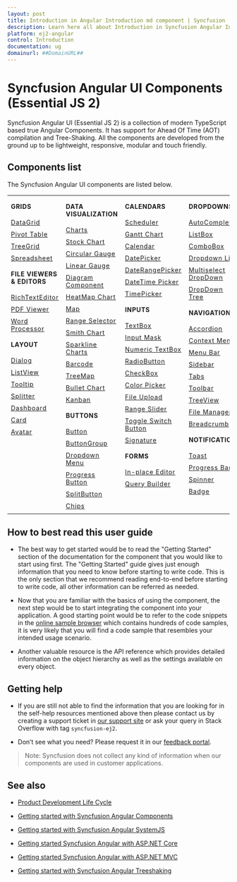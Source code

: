 ```yaml
---
layout: post
title: Introduction in Angular Introduction md component | Syncfusion
description: Learn here all about Introduction in Syncfusion Angular Introduction md component of Syncfusion Essential JS 2 and more.
platform: ej2-angular
control: Introduction 
documentation: ug
domainurl: ##DomainURL##
---
```


# Syncfusion Angular UI Components (Essential JS 2)

Syncfusion Angular UI (Essential JS 2) is a collection of modern TypeScript based true Angular Components. It has support for Ahead Of Time (AOT) compilation and Tree-Shaking. All the components are developed from the ground up to be lightweight, responsive, modular and touch friendly.

## Components list

The Syncfusion Angular UI components are listed below.

<style>
# table
{
border:0 !important;
line-height: 2!important;
}

tr
{
border:0 !important;
}

td
{
border:0 !important;
vertical-align: top;
}

.controlanchorlink
{
text-decoration: none!important;
font-size: 14px!important;
text-align: left!important;
padding: 5px 0px;
letter-spacing: 1px;
}
.controlcategory
{
font-size: 14px!important;
text-align: left!important;
font-weight: bold!important;
letter-spacing: 0.7px;
}
}

</style>

<table id="table" style="border: 0px;">
<tbody>
<colgroup>
<col style="width: 220px">
<col style="width: 260px">
<col style="width: 220px">
<col style="width: 220px">
</colgroup>
</tbody>
<tr>
    <td>
        <div><p class="controlcategory">GRIDS</p></div>
        <div class="controlanchorlink"><a target="_self" href="https://ej2.syncfusion.com/angular/documentation/grid/getting-started/">DataGrid</a></div>
        <div class="controlanchorlink"><a target="_self" href="https://ej2.syncfusion.com/angular/documentation/pivotview/getting-started/">Pivot Table</a></div>
        <div class="controlanchorlink"><a target="_self" href="https://ej2.syncfusion.com/angular/documentation/treegrid/getting-started/">TreeGrid</a></div>
         <div class="controlanchorlink"><a target="_self" href="https://ej2.syncfusion.com/angular/documentation/spreadsheet/getting-started/">Spreadsheet</a></div>
        <div><p class="controlcategory">FILE VIEWERS & EDITORS</p></div>
        <div class="controlanchorlink"><a target="_self" href="https://ej2.syncfusion.com/angular/documentation/rich-text-editor/getting-started/">RichTextEditor</a></div>
        <div class="controlanchorlink"><a target="_self" href="https://ej2.syncfusion.com/angular/documentation/pdfviewer/getting-started/">PDF Viewer</a></div>
        <div class="controlanchorlink"><a target="_self" href="https://ej2.syncfusion.com/angular/documentation/document-editor/getting-started/">Word Processor</a></div>
        <div><p class="controlcategory">LAYOUT</p></div>
        <div class="controlanchorlink"><a target="_self" href="https://ej2.syncfusion.com/angular/documentation/dialog/getting-started/">Dialog</a></div>
        <div class="controlanchorlink"><a target="_self" href="https://ej2.syncfusion.com/angular/documentation/listview/getting-started/">ListView</a></div>
        <div class="controlanchorlink"><a target="_self" href="https://ej2.syncfusion.com/angular/documentation/tooltip/getting-started/">Tooltip</a></div>
        <div class="controlanchorlink"><a target="_self" href="https://ej2.syncfusion.com/angular/documentation/splitter/getting-started/">Splitter</a></div>
        <div class="controlanchorlink"><a target="_self" href="https://ej2.syncfusion.com/angular/documentation/dashboard-layout/getting-started/">Dashboard</a></div>
        <div class="controlanchorlink"><a target="_self" href="https://ej2.syncfusion.com/angular/documentation/card/getting-started/">Card</a></div>
        <div class="controlanchorlink"><a target="_self" href="https://ej2.syncfusion.com/angular/documentation/avatar/getting-started/">Avatar</a></div>
    </td>
    <td>
        <div><p class="controlcategory">DATA VISUALIZATION</p></div>
        <div class="controlanchorlink"><a target="_self" href="https://ej2.syncfusion.com/angular/documentation/chart/getting-started/">Charts</a></div>
        <div class="controlanchorlink"><a target="_self" href="https://ej2.syncfusion.com/angular/documentation/stock-chart/getting-started/">Stock Chart</a></div>
        <div class="controlanchorlink"><a target="_self" href="https://ej2.syncfusion.com/angular/documentation/circular-gauge/getting-started/">Circular Gauge</a></div>
        <div class="controlanchorlink"><a target="_self" href="https://ej2.syncfusion.com/angular/documentation/linear-gauge/getting-started/">Linear Gauge</a></div>
        <div class="controlanchorlink"><a target="_self" href="https://ej2.syncfusion.com/angular/documentation/diagram/getting-started/">Diagram Component</a></div>
        <div class="controlanchorlink"><a target="_self" href="https://ej2.syncfusion.com/angular/documentation/heatmap-chart/getting-started/">HeatMap Chart</a></div>
        <div class="controlanchorlink"><a target="_self" href="https://ej2.syncfusion.com/angular/documentation/maps/getting-started/">Map</a></div>
        <div class="controlanchorlink"><a target="_self" href="https://ej2.syncfusion.com/angular/documentation/range-navigator/getting-started/">Range Selector</a></div>
        <div class="controlanchorlink"><a target="_self" href="https://ej2.syncfusion.com/angular/documentation/smithchart/getting-started/">Smith Chart</a></div>
        <div class="controlanchorlink"><a target="_self" href="https://ej2.syncfusion.com/angular/documentation/sparkline/getting-started/">Sparkline Charts</a></div>
        <div class="controlanchorlink"><a target="_self" href="https://ej2.syncfusion.com/angular/documentation/barcode/getting-started/">Barcode</a></div>
        <div class="controlanchorlink"><a target="_self" href="https://ej2.syncfusion.com/angular/documentation/treemap/getting-started/">TreeMap</a></div>
        <div class="controlanchorlink"><a target="_self" href="https://ej2.syncfusion.com/angular/documentation/bullet-chart/getting-started/">Bullet Chart</a></div>
        <div class="controlanchorlink"><a target="_self" href="https://ej2.syncfusion.com/angular/documentation/kanban/getting-started/">Kanban</a></div>
        <div><p class="controlcategory">BUTTONS</p></div>
        <div class="controlanchorlink"><a target="_self" href="https://ej2.syncfusion.com/angular/documentation/button/getting-started/">Button</a></div>
        <div class="controlanchorlink"><a target="_self" href="https://ej2.syncfusion.com/angular/documentation/button-group/getting-started/">ButtonGroup</a></div>
        <div class="controlanchorlink"><a target="_self" href="https://ej2.syncfusion.com/angular/documentation/drop-down-button/getting-started/">Dropdown Menu</a></div>
        <div class="controlanchorlink"><a target="_self" href="https://ej2.syncfusion.com/angular/documentation/progress-button/getting-started/">Progress Button</a></div>
        <div class="controlanchorlink"><a target="_self" href="https://ej2.syncfusion.com/angular/documentation/split-button/getting-started/">SplitButton</a></div>
        <div class="controlanchorlink"><a target="_self" href="https://ej2.syncfusion.com/angular/documentation/chips/getting-started/">Chips</a></div>
    </td>
    <td>
        <div><p class="controlcategory">CALENDARS</p></div>
        <div class="controlanchorlink"><a target="_self" href="https://ej2.syncfusion.com/angular/documentation/schedule/getting-started/">Scheduler</a></div>
        <div class="controlanchorlink"><a target="_self" href="https://ej2.syncfusion.com/angular/documentation/gantt/getting-started/">Gantt Chart</a></div>
        <div class="controlanchorlink"><a target="_self" href="https://ej2.syncfusion.com/angular/documentation/calendar/getting-started/">Calendar</a></div>
        <div class="controlanchorlink"><a target="_self" href="https://ej2.syncfusion.com/angular/documentation/datepicker/getting-started/">DatePicker</a></div>
        <div class="controlanchorlink"><a target="_self" href="https://ej2.syncfusion.com/angular/documentation/daterangepicker/getting-started/">DateRangePicker</a></div>
        <div class="controlanchorlink"><a target="_self" href="https://ej2.syncfusion.com/angular/documentation/datetimepicker/getting-started/">DateTime Picker</a></div>
        <div class="controlanchorlink"><a target="_self" href="https://ej2.syncfusion.com/angular/documentation/timepicker/getting-started/">TimePicker</a></div>
        <div><p class="controlcategory">INPUTS</p></div>
        <div class="controlanchorlink"><a target="_self" href="https://ej2.syncfusion.com/angular/documentation/textbox/getting-started/">TextBox</a></div>
        <div class="controlanchorlink"><a target="_self" href="https://ej2.syncfusion.com/angular/documentation/maskedtextbox/getting-started/">Input Mask</a></div>
        <div class="controlanchorlink"><a target="_self" href="https://ej2.syncfusion.com/angular/documentation/numerictextbox/getting-started/">Numeric TextBox</a></div>
        <div class="controlanchorlink"><a target="_self" href="https://ej2.syncfusion.com/angular/documentation/radio-button/getting-started/">RadioButton</a></div>
        <div class="controlanchorlink"><a target="_self" href="https://ej2.syncfusion.com/angular/documentation/check-box/getting-started/">CheckBox</a></div>
        <div class="controlanchorlink"><a target="_self" href="https://ej2.syncfusion.com/angular/documentation/color-picker/getting-started/">Color Picker</a></div>
        <div class="controlanchorlink"><a target="_self" href="https://ej2.syncfusion.com/angular/documentation/uploader/getting-started/">File Upload</a></div>
        <div class="controlanchorlink"><a target="_self" href="https://ej2.syncfusion.com/angular/documentation/range-slider/getting-started/">Range Slider</a></div>
        <div class="controlanchorlink"><a target="_self" href="https://ej2.syncfusion.com/angular/documentation/switch/getting-started/">Toggle Switch Button</a></div>
        <div class="controlanchorlink"><a target="_self" href="https://ej2.syncfusion.com/angular/documentation/signature/getting-started/">Signature</a></div>
        <div><p class="controlcategory">FORMS</p></div>
        <div class="controlanchorlink"><a target="_self" href="https://ej2.syncfusion.com/angular/documentation/inplace-editor/getting-started/">In-place Editor</a></div>
        <div class="controlanchorlink"><a target="_self" href="https://ej2.syncfusion.com/angular/documentation/query-builder/getting-started/">Query Builder</a></div>
    </td>
    <td>
        <div><p class="controlcategory">DROPDOWNS</p></div>
        <div class="controlanchorlink"><a target="_self" href="https://ej2.syncfusion.com/angular/documentation/auto-complete/getting-started/">AutoComplete</a></div>
        <div class="controlanchorlink"><a target="_self" href="https://ej2.syncfusion.com/angular/documentation/list-box/getting-started/">ListBox</a></div>
        <div class="controlanchorlink"><a target="_self" href="https://ej2.syncfusion.com/angular/documentation/combo-box/getting-started/">ComboBox</a></div>
        <div class="controlanchorlink"><a target="_self" href="https://ej2.syncfusion.com/angular/documentation/drop-down-list/getting-started/">Dropdown List</a></div>
        <div class="controlanchorlink"><a target="_self" href="https://ej2.syncfusion.com/angular/documentation/multi-select/getting-started/">Multiselect DropDown</a></div>
        <div class="controlanchorlink"><a target="_self" href="https://ej2.syncfusion.com/angular/documentation/drop-down-tree/getting-started/">DropDown Tree</a></div>
        <div><p class="controlcategory">NAVIGATION</p></div>
        <div class="controlanchorlink"><a target="_self" href="https://ej2.syncfusion.com/angular/documentation/accordion/getting-started/">Accordion</a></div>
        <div class="controlanchorlink"><a target="_self" href="https://ej2.syncfusion.com/angular/documentation/context-menu/getting-started/">Context Menu</a></div>
        <div class="controlanchorlink"><a target="_self" href="https://ej2.syncfusion.com/angular/documentation/menu/getting-started/">Menu Bar</a></div>
        <div class="controlanchorlink"><a target="_self" href="https://ej2.syncfusion.com/angular/documentation/sidebar/getting-started/">Sidebar</a></div>
        <div class="controlanchorlink"><a target="_self" href="https://ej2.syncfusion.com/angular/documentation/tab/getting-started/">Tabs</a></div>
        <div class="controlanchorlink"><a target="_self" href="https://ej2.syncfusion.com/angular/documentation/toolbar/getting-started/">Toolbar</a></div>
        <div class="controlanchorlink"><a target="_self" href="https://ej2.syncfusion.com/angular/documentation/treeview/getting-started/">TreeView</a></div>
        <div class="controlanchorlink"><a target="_self" href="https://ej2.syncfusion.com/angular/documentation/file-manager/getting-started/">File Manager</a></div>
        <div class="controlanchorlink"><a target="_self" href="https://ej2.syncfusion.com/angular/documentation/breadcrumb/getting-started/">Breadcrumb</a></div>
        <div><p class="controlcategory">NOTIFICATION</p></div>
        <div class="controlanchorlink"><a target="_self" href="https://ej2.syncfusion.com/angular/documentation/toast/getting-started/">Toast</a></div>
        <div class="controlanchorlink"><a target="_self" href="https://ej2.syncfusion.com/angular/documentation/progress-bar/getting-started/">Progress Bar</a></div>
        <div class="controlanchorlink"><a target="_self" href="https://ej2.syncfusion.com/angular/documentation/spinner/getting-started/">Spinner</a></div>
        <div class="controlanchorlink"><a target="_self" href="https://ej2.syncfusion.com/angular/documentation/badge/getting-started/">Badge</a></div>
    </td>
</tr>
</table>

## How to best read this user guide

* The best way to get started would be to read the "Getting Started" section of the documentation for the component that you would like to start using first.
The "Getting Started" guide gives just enough information that you need to know before starting to write code. This is the only section that we recommend reading end-to-end before starting to write code, all other information can be referred as needed.

* Now that you are familiar with the basics of using the component, the next step would be to start integrating the component into your application.
A good starting point would be to refer to the code snippets in the [online sample browser](http://ej2.syncfusion.com/angular/demos/) which contains hundreds of code samples, it is very likely that you will find a code sample that resembles your intended usage scenario.

* Another valuable resource is the API reference which provides detailed information on the object hierarchy as well as the settings available on every object.

## Getting help

* If you are still not able to find the information that you are looking for in the self-help resources mentioned above then please contact us by creating a support ticket in [our support site](https://www.syncfusion.com/support/directtrac/incidents) or ask your query in Stack Overflow with tag `syncfusion-ej2`.

* Don’t see what you need? Please request it in our [feedback portal](https://www.syncfusion.com/feedback/angular).

>Note: Syncfusion does not collect any kind of information when our components are used in customer applications.

## See also

* [Product Development Life Cycle](https://www.syncfusion.com/support/product-lifecycle/)

* [Getting started with Syncfusion Angular Components](https://ej2.syncfusion.com/angular/documentation/getting-started/angular-cli/)

* [Getting started with Syncfusion Angular SystemJS](https://ej2.syncfusion.com/angular/documentation/getting-started/systemjs/)

* [Getting started Syncfusion Angular with ASP.NET Core](https://ej2.syncfusion.com/angular/documentation/getting-started/aspnet-core/)

* [Getting started Syncfusion Angular with ASP.NET MVC](https://ej2.syncfusion.com/angular/documentation/getting-started/aspnet-mvc/)

* [Getting started with Syncfusion Angular Treeshaking](https://ej2.syncfusion.com/angular/documentation/getting-started/treeshaking/)